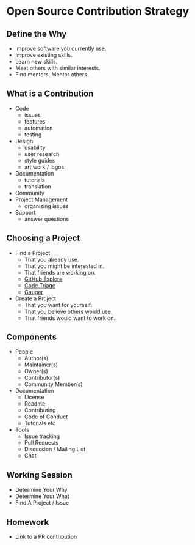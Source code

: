 # Open Source Contribution Strategy

## Define the Why

* Improve software you currently use.
* Improve existing skills.
* Learn new skills.
* Meet others with similar interests.
* Find mentors, Mentor others.

## What is a Contribution

* Code
  * issues
  * features
  * automation
  * testing
* Design
  * usability
  * user research
  * style guides
  * art work / logos
* Documentation
  * tutorials
  * translation
* Community
* Project Management
  * organizing issues
* Support
  * answer questions

## Choosing a Project

* Find a Project
  * That you already use.
  * That you might be interested in.
  * That friends are working on.
  * [GitHub Explore](https://github.com/explore/)
  * [Code Triage](https://www.codetriage.com/)
  * [Gauger](https://gauger.io/contrib/)
* Create a Project
  * That you want for yourself.
  * That you believe others would use.
  * That friends would want to work on.

## Components

* People
  * Author(s)
  * Maintainer(s)
  * Owner(s)
  * Contributor(s)
  * Community Member(s)
* Documentation
  * License
  * Readme
  * Contributing
  * Code of Conduct
  * Tutorials etc
* Tools
  * Issue tracking
  * Pull Requests
  * Discussion / Mailing List
  * Chat

## Working Session

* Determine Your Why
* Determine Your What
* Find A Project / Issue

## Homework

* Link to a PR contribution